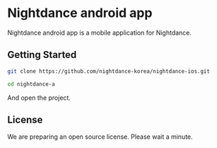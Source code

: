 # Nightdance android app

Nightdance android app is a mobile application for Nightdance.

## Getting Started

```sh
git clone https://github.com/nightdance-korea/nightdance-ios.git

cd nightdance-a
```

And open the project.

## License

We are preparing an open source license. Please wait a minute.